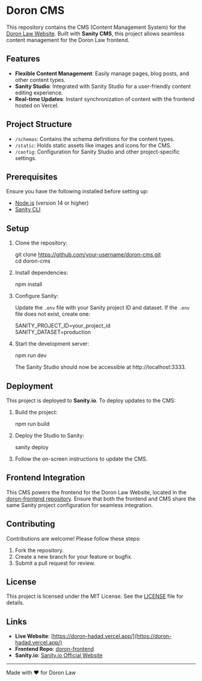 # Doron CMS

This repository contains the CMS (Content Management System) for the [Doron Law Website](https://doron-hadad.vercel.app/). Built with **Sanity CMS**, this project allows seamless content management for the Doron Law frontend.

## Features

- **Flexible Content Management**: Easily manage pages, blog posts, and other content types.
- **Sanity Studio**: Integrated with Sanity Studio for a user-friendly content editing experience.
- **Real-time Updates**: Instant synchronization of content with the frontend hosted on Vercel.

## Project Structure

- `/schemas`: Contains the schema definitions for the content types.
- `/static`: Holds static assets like images and icons for the CMS.
- `/config`: Configuration for Sanity Studio and other project-specific settings.

## Prerequisites

Ensure you have the following installed before setting up:

- [Node.js](https://nodejs.org/) (version 14 or higher)
- [Sanity CLI](https://www.sanity.io/docs/cli)

## Setup

1. Clone the repository:

   git clone https://github.com/your-username/doron-cms.git  
   cd doron-cms  

2. Install dependencies:

   npm install  

3. Configure Sanity:

   Update the `.env` file with your Sanity project ID and dataset. If the `.env` file does not exist, create one:

   SANITY_PROJECT_ID=your_project_id  
   SANITY_DATASET=production  

4. Start the development server:

   npm run dev  

   The Sanity Studio should now be accessible at http://localhost:3333.

## Deployment

This project is deployed to **Sanity.io**. To deploy updates to the CMS:

1. Build the project:

   npm run build  

2. Deploy the Studio to Sanity:

   sanity deploy  

3. Follow the on-screen instructions to update the CMS.

## Frontend Integration

This CMS powers the frontend for the Doron Law Website, located in the [doron-frontend repository](https://github.com/your-username/doron-frontend). Ensure that both the frontend and CMS share the same Sanity project configuration for seamless integration.

## Contributing

Contributions are welcome! Please follow these steps:

1. Fork the repository.
2. Create a new branch for your feature or bugfix.
3. Submit a pull request for review.

## License

This project is licensed under the MIT License. See the [LICENSE](LICENSE) file for details.

## Links

- **Live Website**: [https://doron-hadad.vercel.app/](https://doron-hadad.vercel.app/)
- **Frontend Repo**: [doron-frontend](https://github.com/your-username/doron-frontend)
- **Sanity.io**: [Sanity.io Official Website](https://www.sanity.io/)

---
Made with ❤️ for Doron Law
